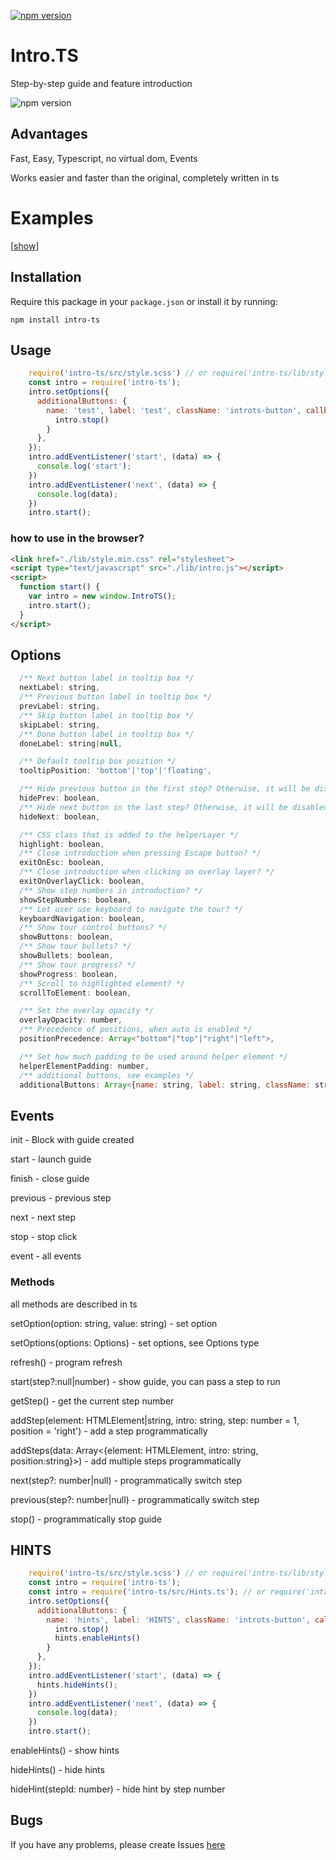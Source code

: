 [![npm version](https://badge.fury.io/js/intro-ts.svg)](https://badge.fury.io/js/intro-ts)

# Intro.TS

Step-by-step guide and feature introduction

![npm version](https://s00d.github.io/intro.ts/example/image.png)

## Advantages

Fast, Easy, Typescript, no virtual dom, Events

Works easier and faster than the original, completely written in ts

# Examples
  
[[show](https://s00d.github.io/intro.ts/example/index.html)]

## Installation

Require this package in your `package.json` or install it by running:
```
npm install intro-ts
```

## Usage

```js
    require('intro-ts/src/style.scss') // or require('intro-ts/lib/style.min.css'); or you can add other styles
    const intro = require('intro-ts');
    intro.setOptions({
      additionalButtons: {
        name: 'test', label: 'test', className: 'introts-button', callback: function () {
          intro.stop()
        }
      },
    });
    intro.addEventListener('start', (data) => {
      console.log('start');
    })
    intro.addEventListener('next', (data) => {
      console.log(data);
    })
    intro.start();

```

### how to use in the browser?

```html
<link href="./lib/style.min.css" rel="stylesheet">
<script type="text/javascript" src="./lib/intro.js"></script>
<script>
  function start() {
    var intro = new window.IntroTS();
    intro.start();
  }
</script>
```

## Options

```js
  /** Next button label in tooltip box */
  nextLabel: string,
  /** Previous button label in tooltip box */
  prevLabel: string,
  /** Skip button label in tooltip box */
  skipLabel: string,
  /** Done button label in tooltip box */
  doneLabel: string|null,

  /** Default tooltip box position */
  tooltipPosition: 'bottom'|'top'|'floating',

  /** Hide previous button in the first step? Otherwise, it will be disabled button. */
  hidePrev: boolean,
  /** Hide next button in the last step? Otherwise, it will be disabled button. */
  hideNext: boolean,

  /** CSS class that is added to the helperLayer */
  highlight: boolean,
  /** Close introduction when pressing Escape button? */
  exitOnEsc: boolean,
  /** Close introduction when clicking on overlay layer? */
  exitOnOverlayClick: boolean,
  /** Show step numbers in introduction? */
  showStepNumbers: boolean,
  /** Let user use keyboard to navigate the tour? */
  keyboardNavigation: boolean,
  /** Show tour control buttons? */
  showButtons: boolean,
  /** Show tour bullets? */
  showBullets: boolean,
  /** Show tour progress? */
  showProgress: boolean,
  /** Scroll to highlighted element? */
  scrollToElement: boolean,

  /** Set the overlay opacity */
  overlayOpacity: number,
  /** Precedence of positions, when auto is enabled */
  positionPrecedence: Array<"bottom"|"top"|"right"|"left">,

  /** Set how much padding to be used around helper element */
  helperElementPadding: number,
  /** additional buttons, see examples */
  additionalButtons: Array<{name: string, label: string, className: string, callback: () => void}>
```

## Events

init - Block with guide created

start - launch guide 

finish - close guide

previous - previous step

next - next step

stop - stop click

event - all events

### Methods

all methods are described in ts

setOption(option: string, value: string) - set option

setOptions(options: Options) - set options, see Options type

refresh() - program refresh

start(step?:null|number) - show guide, you can pass a step to run

getStep() - get the current step number

addStep(element: HTMLElement|string, intro: string, step: number = 1, position = 'right') - add a step programmatically

addSteps(data: Array<{element: HTMLElement, intro: string, position:string}>) -  add multiple steps programmatically

next(step?: number|null) - programmatically switch step

previous(step?: number|null) - programmatically switch step

stop() - programmatically stop guide

## HINTS

```js
    require('intro-ts/src/style.scss') // or require('intro-ts/lib/style.min.css'); or you can add other styles
    const intro = require('intro-ts');
    const intro = require('intro-ts/src/Hints.ts'); // or require('intro-ts/lib/hints.js'); or see https://s00d.github.io/intro.ts/example/hello-world/index.html
    intro.setOptions({
      additionalButtons: {
        name: 'hints', label: 'HINTS', className: 'introts-button', callback: function () {
          intro.stop()
          hints.enableHints()
        }
      },
    });
    intro.addEventListener('start', (data) => {
      hints.hideHints();
    })
    intro.addEventListener('next', (data) => {
      console.log(data);
    })
    intro.start();
```

enableHints() - show hints 

hideHints() - hide hints

hideHint(stepId: number) -  hide hint by step number

## Bugs

If you have any problems, please create Issues [here](https://github.com/s00d/intro-ts/issues)   
